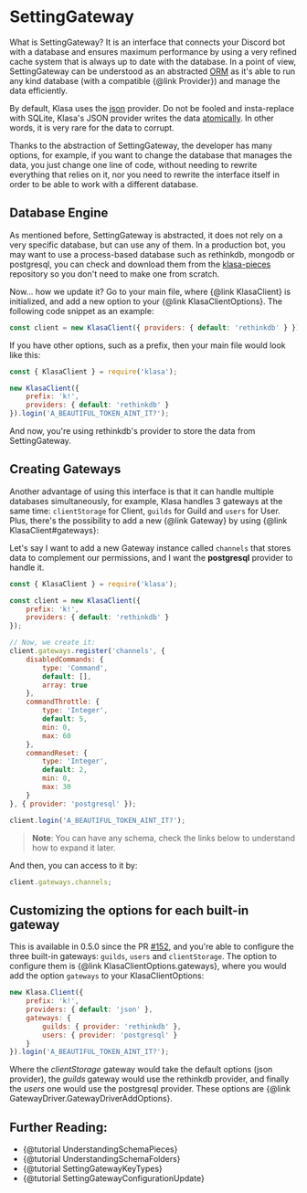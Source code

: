 # SettingGateway

What is SettingGateway? It is an interface that connects your Discord bot with a database and ensures maximum performance by using a very refined cache system that is always up to date with the database. In a point of view, SettingGateway can be understood as an abstracted [ORM](https://en.wikipedia.org/wiki/Object-relational_mapping) as it's able to run any kind database (with a compatible {@link Provider}) and manage the data efficiently.

By default, Klasa uses the [json](https://github.com/dirigeants/klasa/blob/master/src/providers/json.js) provider. Do not be fooled and insta-replace with SQLite, Klasa's JSON provider writes the data [atomically](https://en.wikipedia.org/wiki/Atomicity_(database_systems) ). In other words, it is very rare for the data to corrupt.

Thanks to the abstraction of SettingGateway, the developer has many options, for example, if you want to change the database that manages the data, you just change one line of code, without needing to rewrite everything that relies on it, nor you need to rewrite the interface itself in order to be able to work with a different database.

## Database Engine

As mentioned before, SettingGateway is abstracted, it does not rely on a very specific database, but can use any of them. In a production bot, you may want to use a process-based database such as rethinkdb, mongodb or postgresql, you can check and download them from the [klasa-pieces](https://github.com/dirigeants/klasa-pieces/) repository so you don't need to make one from scratch.

Now... how we update it? Go to your main file, where {@link KlasaClient} is initialized, and add a new option to your {@link KlasaClientOptions}. The following code snippet as an example:

```javascript
const client = new KlasaClient({ providers: { default: 'rethinkdb' } });
```

If you have other options, such as a prefix, then your main file would look like this:

```javascript
const { KlasaClient } = require('klasa');

new KlasaClient({
	prefix: 'k!',
	providers: { default: 'rethinkdb' }
}).login('A_BEAUTIFUL_TOKEN_AINT_IT?');
```

And now, you're using rethinkdb's provider to store the data from SettingGateway.

## Creating Gateways

Another advantage of using this interface is that it can handle multiple databases simultaneously, for example, Klasa handles 3 gateways at the same time: `clientStorage` for Client, `guilds` for Guild and `users` for User. Plus, there's the possibility to add a new {@link Gateway} by using {@link KlasaClient#gateways}:

Let's say I want to add a new Gateway instance called `channels` that stores data to complement our permissions, and I want the **postgresql** provider to handle it.

```javascript
const { KlasaClient } = require('klasa');

const client = new KlasaClient({
	prefix: 'k!',
	providers: { default: 'rethinkdb' }
});

// Now, we create it:
client.gateways.register('channels', {
	disabledCommands: {
		type: 'Command',
		default: [],
		array: true
	},
	commandThrottle: {
		type: 'Integer',
		default: 5,
		min: 0,
		max: 60
	},
	commandReset: {
		type: 'Integer',
		default: 2,
		min: 0,
		max: 30
	}
}, { provider: 'postgresql' });

client.login('A_BEAUTIFUL_TOKEN_AINT_IT?');
```

> **Note**: You can have any schema, check the links below to understand how to expand it later.

And then, you can access to it by:

```javascript
client.gateways.channels;
```

## Customizing the options for each built-in gateway

This is available in 0.5.0 since the PR [#152](https://github.com/dirigeants/klasa/pull/152), and you're able to configure the three built-in gateways: `guilds`, `users` and `clientStorage`. The option to configure them is {@link KlasaClientOptions.gateways}, where you would add the option `gateways` to your KlasaClientOptions:

```javascript
new Klasa.Client({
	prefix: 'k!',
	providers: { default: 'json' },
	gateways: {
		guilds: { provider: 'rethinkdb' },
		users: { provider: 'postgresql' }
	}
}).login('A_BEAUTIFUL_TOKEN_AINT_IT?');
```

Where the *clientStorage* gateway would take the default options (json provider), the *guilds* gateway would use the rethinkdb provider, and finally the *users* one would use the postgresql provider. These options are {@link GatewayDriver.GatewayDriverAddOptions}.

## Further Reading:

- {@tutorial UnderstandingSchemaPieces}
- {@tutorial UnderstandingSchemaFolders}
- {@tutorial SettingGatewayKeyTypes}
- {@tutorial SettingGatewayConfigurationUpdate}
